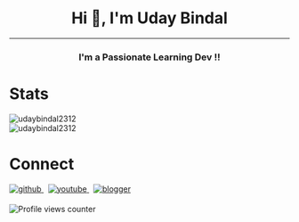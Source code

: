 
<h1 align="center">Hi 👋, I'm Uday Bindal</h1><hr>
<h3 align="center">I'm a Passionate Learning Dev !!</h3>

# Stats

<img align="left" src="https://github-readme-stats.vercel.app/api?username=udaybindal2312&show_icons=true&theme=blue-green&locale=en" alt="udaybindal2312" />
<br>
<img align="auto" src="https://github-readme-stats.vercel.app/api/top-langs?username=udaybindal2312&show_icons=truee&theme=blue-green&locale=en&layout=compact" alt="udaybindal2312" />


# Connect

<a href="https://github.com/udaybindal2312" target="_blank">
<img src=https://img.shields.io/badge/GitHub-100000?style=for-the-badge&logo=github&logoColor=white alt=github style="margin-bottom: 5px;" />
</a> &nbsp;
<a href="https://www.youtube.com/channel/UCzJIqosESxyiif5nmLPtClg" target="_blank">
<img src=https://img.shields.io/badge/YouTube-FF0000?style=for-the-badge&logo=youtube&logoColor=white alt=youtube style="margin-bottom: 5px;" />
</a> &nbsp;
<a href="https://itsubtechy.blogspot.com/" target="_blank">
<img src=https://img.shields.io/badge/Blogger-FF5722?style=for-the-badge&logo=blogger&logoColor=white alt=blogger style="margin-bottom: 5px;" />
</a>

![Profile views counter](https://komarev.com/ghpvc/?username=udaybindal2312&style=flat-square&color=86d62f)

<!-- Support

<p><a href="#"> <img align="left" src="https://cdn.buymeacoffee.com/buttons/v2/default-yellow.png" height="50" width="210" alt="abc" /></a></p><br><br> -->
